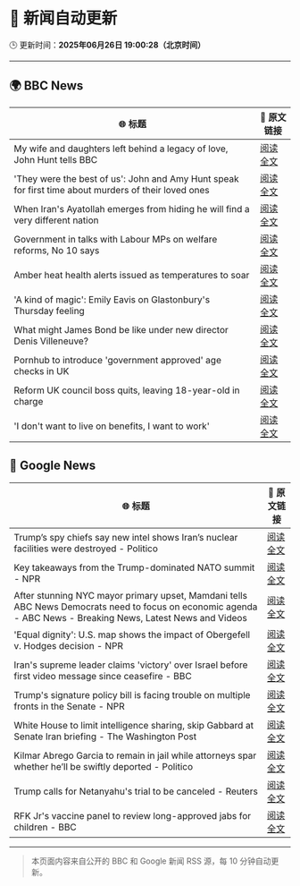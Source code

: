 # 🧠 新闻自动更新

🕒 更新时间：**2025年06月26日 19:00:28（北京时间）**

---

## 🌍 BBC News

| 🌐 标题 | 🔗 原文链接 |
|--------|-------------|
| My wife and daughters left behind a legacy of love, John Hunt tells BBC | [阅读全文](https://www.bbc.com/news/articles/cy5wk716pzdo) |
| 'They were the best of us': John and Amy Hunt speak for first time about murders of their loved ones | [阅读全文](https://www.bbc.com/news/videos/cp82l17397jo) |
| When Iran's Ayatollah emerges from hiding he will find a very different nation | [阅读全文](https://www.bbc.com/news/articles/c0j4g1ll8yqo) |
| Government in talks with Labour MPs on welfare reforms, No 10 says | [阅读全文](https://www.bbc.com/news/articles/c8731w0d8yvo) |
| Amber heat health alerts issued as temperatures to soar | [阅读全文](https://www.bbc.com/news/articles/c79q8y84exdo) |
| 'A kind of magic': Emily Eavis on Glastonbury's Thursday feeling | [阅读全文](https://www.bbc.com/news/articles/cnvmq6l2q0eo) |
| What might James Bond be like under new director Denis Villeneuve? | [阅读全文](https://www.bbc.com/news/articles/cn41yddj4m1o) |
| Pornhub to introduce 'government approved' age checks in UK | [阅读全文](https://www.bbc.com/news/articles/cr5v2lz5vl6o) |
| Reform UK council boss quits, leaving 18-year-old in charge | [阅读全文](https://www.bbc.com/news/articles/c93knke95peo) |
| 'I don't want to live on benefits, I want to work' | [阅读全文](https://www.bbc.com/news/articles/c5y9mm333p2o) |

## 📰 Google News

| 🌐 标题 | 🔗 原文链接 |
|--------|-------------|
| Trump’s spy chiefs say new intel shows Iran’s nuclear facilities were destroyed - Politico | [阅读全文](https://news.google.com/rss/articles/CBMimgFBVV95cUxQU0ZqQUNXcXZnZ1pveE54NGh1WW9vRDFPamRmLWdNTlJiN3Y1ZHB0OXNjSUc0NUdBclY4QUNieGtuejRyS2pnRFpUTU5QNm91LWFQUW9jTEstd05mN3I4alZUb2hTX0FKdE93SVR6b1E3R3dGMXVWbl93N0dySF9MZjd6a1c0UDdBSUFHaWxGRjlMZkx6NGJfbXl3?oc=5) |
| Key takeaways from the Trump-dominated NATO summit - NPR | [阅读全文](https://news.google.com/rss/articles/CBMib0FVX3lxTFBfMlM5ekZMM3o1UGkwSHNLU0dtOUhrZFBNNDZES0lTS1dLTjBVLWx5QUoyTkFuXzFFYUZPNDR5c3JRME9ZUnlNZ0ViNmMtcnlkT1lJaXFLTDFJTnFCOHNMTkNuQUdNWXdRaVVUdHVlMA?oc=5) |
| After stunning NYC mayor primary upset, Mamdani tells ABC News Democrats need to focus on economic agenda - ABC News - Breaking News, Latest News and Videos | [阅读全文](https://news.google.com/rss/articles/CBMipgFBVV95cUxNdGpSUTY2TVBvNmFUWVQxVzJtOTFUTThCclcyaTROT3dFYTBGbzhxdVpfVEV5RTN0NEY3U3QwVVF6emowWHI2QUFLT0w5c3BmQnhkNG1BSl8yTWhmVTF5LW83dkctRXVRdmFKbXpEQjZob0VOWmpvYllZdkVsSm9ZdW5qbmwzcXprUDBvb0FIYk1nQncxQzZLaHNHeFFPdFlZaW9zcUN30gGrAUFVX3lxTE9XNE1EUHYyMUNOdFVJTkN1aDFDMWdsMV9UUzJ4VG9RcVg1WmtrenpfNlZWa3Rtd2FkOW9uT3BGZ1gtR3Ezd0lBOVNfM3NoN2VZcUNxcHVfRFhoSnNNeUI2eU1VX2FZZDl1dnVWWlIzNUZ4OVBOZ2JrNEVWR19sMGcySXNRTWdOOW01LVdla3pwMjg1Zk5DT01vdmoxN0trenE5aHJIcllFa1VFSQ?oc=5) |
| 'Equal dignity': U.S. map shows the impact of Obergefell v. Hodges decision - NPR | [阅读全文](https://news.google.com/rss/articles/CBMijwFBVV95cUxPU2dzQVBxVk1kRzFCczVaOTd6YUFwSGsxeTFiVlhGYmhXbDRmc0FQUk1fRnRBbFdMREx1LWkwSjl6OXptNzlxTmZqTEpGa0NsZXMxZWFyam1fOEY2dlgxN1RiYk1SajIyRnVfOXJiQWcxc3M5UDFQNm1KRVc4eW1WNWxtbTR5SE1KVms1NF9oQQ?oc=5) |
| Iran's supreme leader claims 'victory' over Israel before first video message since ceasefire - BBC | [阅读全文](https://news.google.com/rss/articles/CBMiVEFVX3lxTFBqNldkTXprbUI2dTN6UzA1NFk4bEd3WjVJQTVzdnRxOFNXV0JHanhVWFkwUkdVRWw1emFtUzQ2VFlxalZycC16TlNUUWUxcExrWlk5Tw?oc=5) |
| Trump's signature policy bill is facing trouble on multiple fronts in the Senate - NPR | [阅读全文](https://news.google.com/rss/articles/CBMiekFVX3lxTE1GV1A3bng5RlVMaVFRdXRIUzNmcHdWb0hvSXl4ci1aRHlMZE1xdl85dGpYOWdzVzNHTHB1dldNMkY3cmdXVVVzdmQtbEdfSmpSUXhITmlrbUhyb1UyY3lOQVREamhnTGJENDA5c0lNUXV0QkRkZEJTTWdn?oc=5) |
| White House to limit intelligence sharing, skip Gabbard at Senate Iran briefing - The Washington Post | [阅读全文](https://news.google.com/rss/articles/CBMimgFBVV95cUxOUFU2MGlHdU1FWEVIcFBQVVhQdkVFMC1iR2NPRmEyZGlNdWRNQkwyRmdQdGhydjBjdXQzVXpnWktUZzhheTV5RXk5QUVsemR0bC1qdFhLNmduMVZCeEhFczFXcGMwOGhrd0I4cGdmMS1EX05SdFIybVp4YmR4OThHVlJYUUZiaWtHa3p1NUFBR21ZYU5NTkZzazJn?oc=5) |
| Kilmar Abrego Garcia to remain in jail while attorneys spar whether he’ll be swiftly deported - Politico | [阅读全文](https://news.google.com/rss/articles/CBMimgFBVV95cUxPVGs4ZEp0YnZQNFZ3alNQczk3eXFjc3pzbDVUX09lWjNTZVhqR29xZzBham00dVR6aHM1ekh0ME9neXQyemQxb0s3THQ5YTUtcFZqYnA5bzZmRDZXOTlDenE3U01XZ1VWdkYwa2ZBZUE0LXItSm5KUGl2YVdISHVqbHlKemFMVVozdTljQTR1UWxSWGVpeXZpbWNn?oc=5) |
| Trump calls for Netanyahu's trial to be canceled - Reuters | [阅读全文](https://news.google.com/rss/articles/CBMiogFBVV95cUxPSC1HejJMdEtFbThHSHk2aExFSjNHNGdyc0EyVE85MlVRelNGVXJmakd1RVlLMFVNemFTZjllMXVoQkR4MXktYXBXcG03RXE0dWNoY09jNVBlREJ4b09DR2xBR1V5QTBDc1JVUjBhdURIaFlWbGhCQjdpYXZ6RDF4VFhyaVlJLUJfZjBkSmFCQnV1WHpuQkJHZzY3V0lYSEdLMUE?oc=5) |
| RFK Jr's vaccine panel to review long-approved jabs for children - BBC | [阅读全文](https://news.google.com/rss/articles/CBMiWkFVX3lxTE55OW5nMXp2X3NDTnQyRkx3MXpxVUtKNmpFMW5mN0hNM1VJWWVnZGtONHhQY3F0dlZPVkJ2LVVxZGx4UnhidjNZb09NZnZmaXVaZDlXYWxYUEhSZ9IBX0FVX3lxTE9heGNjd2JxLWxVSXlOYTlmZVhBakRpOFNqTTkxMlFLVlBxal9nUDY5WV9DTDB6U2l6R3dEZ3ZsWEloT2xRc3MtS3hlRTUyR2d0NXhTRjlQUHF2dTNRamIw?oc=5) |

---
> 本页面内容来自公开的 BBC 和 Google 新闻 RSS 源，每 10 分钟自动更新。